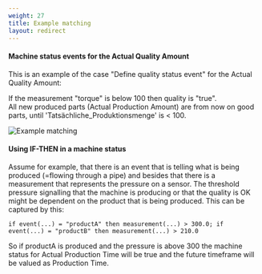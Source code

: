 ```yaml
---
weight: 27
title: Example matching
layout: redirect
---
```


#### Machine status events for the Actual Quality Amount

This is an example of the case "Define quality status event" for the Actual Quality Amount:

If the measurement "torque" is below 100 then quality is "true".<br>
All new produced parts (Actual Production Amount) are from now on good parts, until 'Tatsächliche_Produktionsmenge' is < 100.

![Example matching](/images/oee/administration/admin-example-matching.png)

####  Using IF-THEN in a machine status

Assume for example, that there is an event that is telling what is being produced (=flowing through a pipe) and besides that there is a measurement that represents the pressure on a sensor. The threshold pressure signalling that the machine is producing or that the quality is OK might be dependent on the product that is being produced. This can be captured by this:
```
if event(...) = "productA" then measurement(...) > 300.0; if event(...) = "productB" then measurement(...) > 210.0
```

So if productA is produced and the pressure is above 300 the machine status for Actual Production Time will be true and the future timeframe will be valued as Production Time.
